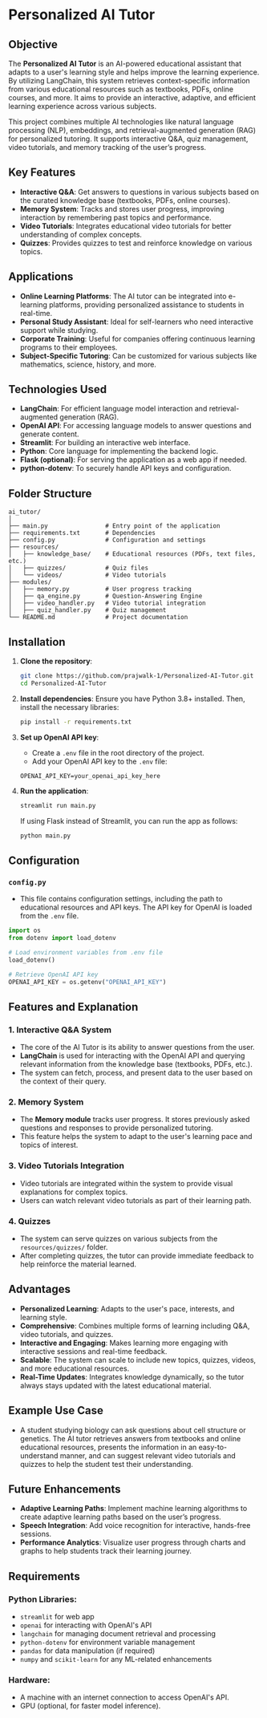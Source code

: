 # Personalized AI Tutor

## Objective
The **Personalized AI Tutor** is an AI-powered educational assistant that adapts to a user's learning style and helps improve the learning experience. By utilizing LangChain, this system retrieves context-specific information from various educational resources such as textbooks, PDFs, online courses, and more. It aims to provide an interactive, adaptive, and efficient learning experience across various subjects.

This project combines multiple AI technologies like natural language processing (NLP), embeddings, and retrieval-augmented generation (RAG) for personalized tutoring. It supports interactive Q&A, quiz management, video tutorials, and memory tracking of the user’s progress.

## Key Features
- **Interactive Q&A**: Get answers to questions in various subjects based on the curated knowledge base (textbooks, PDFs, online courses).
- **Memory System**: Tracks and stores user progress, improving interaction by remembering past topics and performance.
- **Video Tutorials**: Integrates educational video tutorials for better understanding of complex concepts.
- **Quizzes**: Provides quizzes to test and reinforce knowledge on various topics.

## Applications
- **Online Learning Platforms**: The AI tutor can be integrated into e-learning platforms, providing personalized assistance to students in real-time.
- **Personal Study Assistant**: Ideal for self-learners who need interactive support while studying.
- **Corporate Training**: Useful for companies offering continuous learning programs to their employees.
- **Subject-Specific Tutoring**: Can be customized for various subjects like mathematics, science, history, and more.

## Technologies Used
- **LangChain**: For efficient language model interaction and retrieval-augmented generation (RAG).
- **OpenAI API**: For accessing language models to answer questions and generate content.
- **Streamlit**: For building an interactive web interface.
- **Python**: Core language for implementing the backend logic.
- **Flask (optional)**: For serving the application as a web app if needed.
- **python-dotenv**: To securely handle API keys and configuration.

## Folder Structure
```
ai_tutor/
│
├── main.py                # Entry point of the application
├── requirements.txt       # Dependencies
├── config.py              # Configuration and settings
├── resources/
│   ├── knowledge_base/    # Educational resources (PDFs, text files, etc.)
│   ├── quizzes/           # Quiz files
│   └── videos/            # Video tutorials
├── modules/
│   ├── memory.py          # User progress tracking
│   ├── qa_engine.py       # Question-Answering Engine
│   ├── video_handler.py   # Video tutorial integration
│   ├── quiz_handler.py    # Quiz management
└── README.md              # Project documentation
```

## Installation

1. **Clone the repository**:
   ```bash
   git clone https://github.com/prajwalk-1/Personalized-AI-Tutor.git
   cd Personalized-AI-Tutor
   

2. **Install dependencies**:
   Ensure you have Python 3.8+ installed. Then, install the necessary libraries:
   ```bash
   pip install -r requirements.txt
   ```

3. **Set up OpenAI API key**:
   - Create a `.env` file in the root directory of the project.
   - Add your OpenAI API key to the `.env` file:
   ```plaintext
   OPENAI_API_KEY=your_openai_api_key_here
   ```

4. **Run the application**:
   ```bash
   streamlit run main.py
   ```

   If using Flask instead of Streamlit, you can run the app as follows:
   ```bash
   python main.py
   ```

## Configuration
### `config.py`
- This file contains configuration settings, including the path to educational resources and API keys. The API key for OpenAI is loaded from the `.env` file.

```python
import os
from dotenv import load_dotenv

# Load environment variables from .env file
load_dotenv()

# Retrieve OpenAI API key
OPENAI_API_KEY = os.getenv("OPENAI_API_KEY")
```

## Features and Explanation

### 1. **Interactive Q&A System**
   - The core of the AI Tutor is its ability to answer questions from the user.
   - **LangChain** is used for interacting with the OpenAI API and querying relevant information from the knowledge base (textbooks, PDFs, etc.).
   - The system can fetch, process, and present data to the user based on the context of their query.

### 2. **Memory System**
   - The **Memory module** tracks user progress. It stores previously asked questions and responses to provide personalized tutoring.
   - This feature helps the system to adapt to the user's learning pace and topics of interest.

### 3. **Video Tutorials Integration**
   - Video tutorials are integrated within the system to provide visual explanations for complex topics.
   - Users can watch relevant video tutorials as part of their learning path.

### 4. **Quizzes**
   - The system can serve quizzes on various subjects from the `resources/quizzes/` folder.
   - After completing quizzes, the tutor can provide immediate feedback to help reinforce the material learned.

## Advantages
- **Personalized Learning**: Adapts to the user's pace, interests, and learning style.
- **Comprehensive**: Combines multiple forms of learning including Q&A, video tutorials, and quizzes.
- **Interactive and Engaging**: Makes learning more engaging with interactive sessions and real-time feedback.
- **Scalable**: The system can scale to include new topics, quizzes, videos, and more educational resources.
- **Real-Time Updates**: Integrates knowledge dynamically, so the tutor always stays updated with the latest educational material.

## Example Use Case
- A student studying biology can ask questions about cell structure or genetics. The AI tutor retrieves answers from textbooks and online educational resources, presents the information in an easy-to-understand manner, and can suggest relevant video tutorials and quizzes to help the student test their understanding.

## Future Enhancements
- **Adaptive Learning Paths**: Implement machine learning algorithms to create adaptive learning paths based on the user’s progress.
- **Speech Integration**: Add voice recognition for interactive, hands-free sessions.
- **Performance Analytics**: Visualize user progress through charts and graphs to help students track their learning journey.

## Requirements

### Python Libraries:
- `streamlit` for web app
- `openai` for interacting with OpenAI's API
- `langchain` for managing document retrieval and processing
- `python-dotenv` for environment variable management
- `pandas` for data manipulation (if required)
- `numpy` and `scikit-learn` for any ML-related enhancements

### Hardware:
- A machine with an internet connection to access OpenAI's API.
- GPU (optional, for faster model inference).
